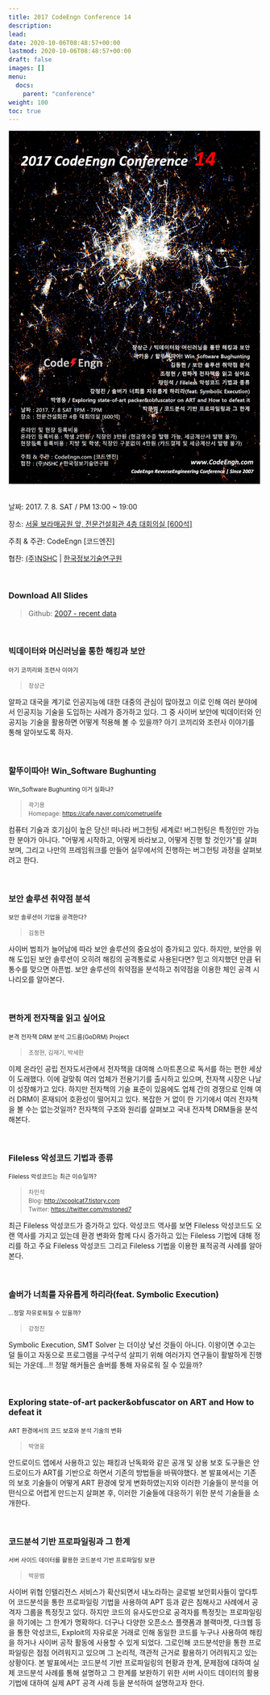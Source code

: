 ```yaml
---
title: 2017 CodeEngn Conference 14
description: 
lead: 
date: 2020-10-06T08:48:57+00:00
lastmod: 2020-10-06T08:48:57+00:00
draft: false
images: []
menu:
  docs:
    parent: "conference"
weight: 100
toc: true
---
```


<img class="img-fluid lazyload blur-up border-0" data-sizes=auto src=codeengn_conference_14_poster.png alt=Rectangle>
<br /><br />

날짜: 2017. 7. 8. SAT / PM 13:00 ~ 19:00   

장소: <a href='https://map.naver.com/local/siteview.nhn?code=19039533' target='_blank'>서울 보라매공원 앞, 전문건설회관 4층 대회의실 [600석]</a>

주최 & 주관: CodeEngn [코드엔진] &nbsp;

협찬: <a href='https://www.nshc.net' target='_blank'>(주)NSHC</a> | <a href='https://kitri.re.kr' target='_blank'>한국정보기술연구원</a>

<br />

### Download All Slides

> Github: <a href='https://github.com/codeengn/codeengn-conference' target='_blank'>2007 - recent data</a>

<br />

### 빅데이터와 머신러닝을 통한 해킹과 보안

<small>아기 코끼리와 조련사 이야기</small>

> <small>장상근</small>

알파고 대국을 계기로 인공지능에 대한 대중의 관심이 많아졌고 이로 인해 여러 분야에서 인공지능 기술을 도입하는 사례가 증가하고 있다. 그 중 사이버 보안에 빅데이터와 인공지능 기술을 활용하면 어떻게 적용해 볼 수 있을까? 아기 코끼리와 조련사 이야기를 통해 알아보도록 하자.

<br />

### 할뚜이따아! Win_Software Bughunting

<small>Win_Software Bughunting 이거 실화냐?</small>

> <small>곽기용 <br />
> Homepage: <a href='https://cafe.naver.com/cometruelife' target='_blank'>https://cafe.naver.com/cometruelife</a></small>

컴퓨터 기술과 호기심이 높은 당신! 떠나라 버그헌팅 세계로! 버그헌팅은 특정인만 가능한 분야가 아니다. "어떻게 시작하고, 어떻게 바라보고, 어떻게 진행 할 것인가"를 살펴보며, 그리고 나만의 프레임워크를 만들어 실무에서의 진행하는 버그헌팅 과정을 살펴보려고 한다.

<br />

### 보안 솔루션 취약점 분석

<small>보안 솔루션이 기업을 공격한다?</small>

> <small>김동현</small>

사이버 범죄가 늘어남에 따라 보안 솔루션의 중요성이 증가되고 있다. 하지만, 보안을 위해 도입된 보안 솔루션이 오히려 해킹의 공격통로로 사용된다면? 믿고 의지했던 만큼 뒤통수를 맞으면 아픈법. 보안 솔루션의 취약점을 분석하고 취약점을 이용한 체인 공격 시나리오를 알아본다.

<br />

### 편하게 전자책을 읽고 싶어요

<small>본격 전자책 DRM 분석 고드름(GoDRM) Project</small>

> <small>조정현, 김재기, 박세한</small>

이제 온라인 공립 전자도서관에서 전자책을 대여해 스마트폰으로 독서를 하는 편한 세상이 도래했다. 이에 걸맞춰 여러 업체가 전용기기를 출시하고 있으며, 전자책 시장은 나날이 성장해가고 있다. 하지만 전자책의 기술 표준이 있음에도 업체 간의 경쟁으로 인해 여러 DRM이 혼재되어 호환성이 떨어지고 있다. 복잡한 거 없이 한 기기에서 여러 전자책을 볼 수는 없는것일까? 전자책의 구조와 원리를 살펴보고 국내 전자책 DRM들을 분석해본다.


<br />

### Fileless 악성코드 기법과 종류

<small>Fileless 악성코드는 최근 이슈일까?</small>

> <small>차민석 <br />
> Blog: <a href='http://xcoolcat7.tistory.com' target='_blank'>http://xcoolcat7.tistory.com</a><br />
> Twitter: <a href='https://twitter.com/mstoned7' target='_blank'>https://twitter.com/mstoned7</a></small>

최근 Fileless 악성코드가 증가하고 있다. 악성코드 역사를 보면 Fileless 악성코드도 오랜 역사를 가지고 있는데 환경 변화와 함께 다시 증가하고 있는 Fileless 기법에 대해 정리를 하고 주요 Fileless 악성코드 그리고 Fileless 기법을 이용한 표적공격 사례를 알아본다.


<br />

### 솔버가 너희를 자유롭게 하리라(feat. Symbolic Execution)

<small>...정말 자유로워질 수 있을까?</small>

> <small>강정진</small>


Symbolic Execution, SMT Solver 는 더이상 낯선 것들이 아니다. 이왕이면 수고는 덜 들이고 자동으로 프로그램을 구석구석 살피기 위해 여러가지 연구들이 활발하게 진행되는 가운데...!! 정말 해커들은 솔버를 통해 자유로워 질 수 있을까?


<br />

### Exploring state-of-art packer&obfuscator on ART and How to defeat it

<small>ART 환경에서의 코드 보호와 분석 기술의 변화</small>

> <small>박영웅</small>

안드로이드 앱에서 사용하고 있는 패킹과 난독화와 같은 공개 및 상용 보호 도구들은 안드로이드가 ART를 기반으로 하면서 기존의 방법들을 바꿔야했다. 본 발표에서는 기존의 보호 기술들이 어떻게 ART 환경에 맞게 변화하였는지와 이러한 기술들이 분석을 어떤식으로 어렵게 만드는지 살펴본 후, 이러한 기술들에 대응하기 위한 분석 기술들을 소개한다.

<br />

### 코드분석 기반 프로파일링과 그 한계

<small>서버 사이드 데이터를 활용한 코드분석 기반 프로파일링 보완</small>

> <small>박문범</small>


사이버 위협 인텔리전스 서비스가 확산되면서 내노라하는 글로벌 보안회사들이 앞다투어 코드분석을 통한 프로파일링 기법을 사용하여 APT 등과 같은 침해사고 사례에서 공격자 그룹을 특정짓고 있다. 하지만 코드의 유사도만으로 공격자를 특정짓는 프로파일링을 하기에는 그 한계가 명확하다. 더구나 다양한 오픈소스 플랫폼과 블랙마켓, 다크웹 등을 통한 악성코드, Exploit의 자유로운 거래로 인해 동일한 코드를 누구나 사용하여 해킹을 하거나 사이버 공작 활동에 사용할 수 있게 되었다. 그로인해 코드분석만을 통한 프로파일링은 점점 어려워지고 있으며 그 논리적, 객관적 근거로 활용하기 어려워지고 있는 상황이다. 본 발표에서는 코드분석 기반 프로파일링의 현황과 한계, 문제점에 대하여 실제 코드분석 사례를 통해 설명하고 그 한계를 보완하기 위한 서버 사이드 데이터의 활용기법에 대하여 실제 APT 공격 사례 등을 분석하여 설명하고자 한다.
